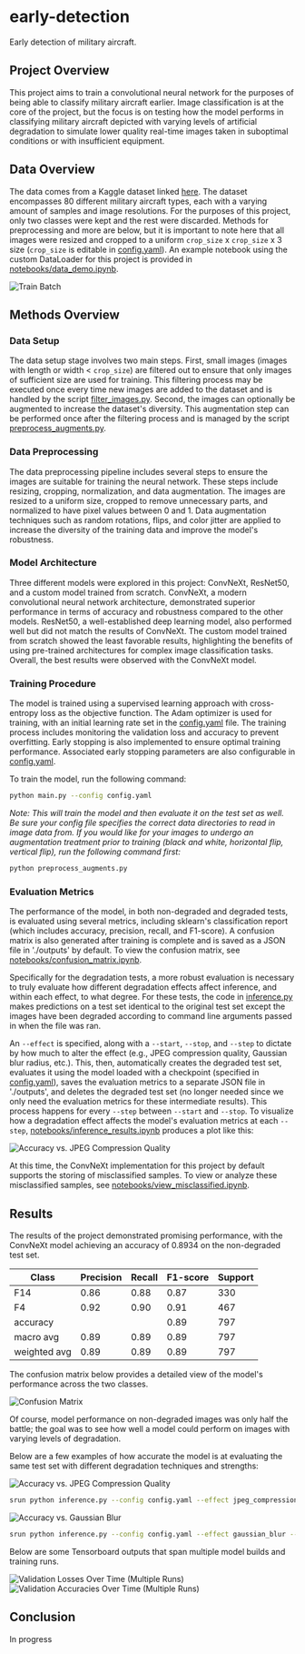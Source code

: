 # early-detection
Early detection of military aircraft.

## Project Overview
This project aims to train a convolutional neural network for the purposes of being able to classify military aircraft earlier. Image classification is at the core of the project, but the focus is on testing how the model performs in classifying military aircraft depicted with varying levels of artificial degradation to simulate lower quality real-time images taken in suboptimal conditions or with insufficient equipment.

## Data Overview
The data comes from a Kaggle dataset linked [here](https://www.kaggle.com/datasets/a2015003713/militaryaircraftdetectiondataset?resource=download). The dataset encompasses 80 different military aircraft types, each with a varying amount of samples and image resolutions. For the purposes of this project, only two classes were kept and the rest were discarded. Methods for preprocessing and more are below, but it is important to note here that all images were resized and cropped to a uniform `crop_size` x `crop_size` x 3 size (`crop_size` is editable in [config.yaml](config.yaml)). An example notebook using the custom DataLoader for this project is provided in [notebooks/data_demo.ipynb](notebooks/data_demo.ipynb).

![Train Batch](assets/train_batch.png)

## Methods Overview
### Data Setup
The data setup stage involves two main steps. First, small images (images with length or width < `crop_size`) are filtered out to ensure that only images of sufficient size are used for training. This filtering process may be executed once every time new images are added to the dataset and is handled by the script [filter_images.py](filter_images.py). Second, the images can optionally be augmented to increase the dataset's diversity. This augmentation step can be performed once after the filtering process and is managed by the script [preprocess_augments.py](preprocess_augments.py).

### Data Preprocessing
The data preprocessing pipeline includes several steps to ensure the images are suitable for training the neural network. These steps include resizing, cropping, normalization, and data augmentation. The images are resized to a uniform size, cropped to remove unnecessary parts, and normalized to have pixel values between 0 and 1. Data augmentation techniques such as random rotations, flips, and color jitter are applied to increase the diversity of the training data and improve the model's robustness.

### Model Architecture
Three different models were explored in this project: ConvNeXt, ResNet50, and a custom model trained from scratch. ConvNeXt, a modern convolutional neural network architecture, demonstrated superior performance in terms of accuracy and robustness compared to the other models. ResNet50, a well-established deep learning model, also performed well but did not match the results of ConvNeXt. The custom model trained from scratch showed the least favorable results, highlighting the benefits of using pre-trained architectures for complex image classification tasks. Overall, the best results were observed with the ConvNeXt model.

### Training Procedure
The model is trained using a supervised learning approach with cross-entropy loss as the objective function. The Adam optimizer is used for training, with an initial learning rate set in the [config.yaml](config.yaml) file. The training process includes monitoring the validation loss and accuracy to prevent overfitting. Early stopping is also implemented to ensure optimal training performance. Associated early stopping parameters are also configurable in [config.yaml](config.yaml).

To train the model, run the following command:
```bash
python main.py --config config.yaml
```
*Note: This will train the model and then evaluate it on the test set as well. Be sure your config file specifies the correct data directories to read in image data from. If you would like for your images to undergo an augmentation treatment prior to training (black and white, horizontal flip, vertical flip), run the following command first:*
```bash
python preprocess_augments.py
```

### Evaluation Metrics
The performance of the model, in both non-degraded and degraded tests, is evaluated using several metrics, including sklearn's classification report (which includes accuracy, precision, recall, and F1-score). A confusion matrix is also generated after training is complete and is saved as a JSON file in './outputs' by default. To view the confusion matrix, see [notebooks/confusion_matrix.ipynb](notebooks/confusion_matrix.ipynb).

Specifically for the degradation tests, a more robust evaluation is necessary to truly evaluate how different degradation effects affect inference, and within each effect, to what degree. For these tests, the code in [inference.py](inference.py) makes predictions on a test set identical to the original test set except the images have been degraded according to command line arguments passed in when the file was ran.

An `--effect` is specified, along with a `--start`, `--stop`, and `--step` to dictate by how much to alter the effect (e.g., JPEG compression quality, Gaussian blur radius, etc.). This, then, automatically creates the degraded test set, evaluates it using the model loaded with a checkpoint (specified in [config.yaml](config.yaml)), saves the evaluation metrics to a separate JSON file in './outputs', and deletes the degraded test set (no longer needed since we only need the evaluation metrics for these intermediate results). This process happens for every `--step` between `--start` and `--stop`. To visualize how a degradation effect affects the model's evaluation metrics at each `--step`, [notebooks/inference_results.ipynb](notebooks/inference_results.ipynb) produces a plot like this:

![Accuracy vs. JPEG Compression Quality](assets/jpeg_compression_quality_1.0_81.0_5_0.8934.png)

At this time, the ConvNeXt implementation for this project by default supports the storing of misclassified samples. To view or analyze these misclassified samples, see [notebooks/view_misclassified.ipynb](notebooks/view_misclassified.ipynb).

## Results
The results of the project demonstrated promising performance, with the ConvNeXt model achieving an accuracy of 0.8934 on the non-degraded test set.

| Class       | Precision | Recall | F1-score | Support |
| ----------- | --------- | ------ | -------- | ------- |
| F14         | 0.86      | 0.88   | 0.87     | 330     |
| F4          | 0.92      | 0.90   | 0.91     | 467     |
| accuracy    |           |        | 0.89     | 797     |
| macro avg   | 0.89      | 0.89   | 0.89     | 797     |
| weighted avg| 0.89      | 0.89   | 0.89     | 797     |

The confusion matrix below provides a detailed view of the model's performance across the two classes.

![Confusion Matrix](assets/confusion_matrix_0.8934.png)

Of course, model performance on non-degraded images was only half the battle; the goal was to see how well a model could perform on images with varying levels of degradation.

Below are a few examples of how accurate the model is at evaluating the same test set with different degradation techniques and strengths:

![Accuracy vs. JPEG Compression Quality](assets/jpeg_compression_quality_1.0_81.0_5_0.8934.png)
```bash
srun python inference.py --config config.yaml --effect jpeg_compression --start 1 --stop 81 --step 20 --input_dir /projects/dsci410_510/Levin_MAED/data/split_aug/test --output_dir /projects/dsci410_510/Levin_MAED/data/test_degraded2 --parameter_name "JPEG Compression Quality"
```

![Accuracy vs. Gaussian Blur](assets/gaussian_blur_1.0_5.0_5_0.8934.png)
```bash
srun python inference.py --config config.yaml --effect gaussian_blur --start 1 --stop 5 --step 1 --input_dir /projects/dsci410_510/Levin_MAED/data/split_aug/test --output_dir /projects/dsci410_510/Levin_MAED/data/test_degraded2 --parameter_name "Gaussian Blur"
```

Below are some Tensorboard outputs that span multiple model builds and training runs.

![Validation Losses Over Time (Multiple Runs)](assets/validation_loss_graph.png)
![Validation Accuracies Over Time (Multiple Runs)](assets/validation_accuracy_graph.png)

## Conclusion
In progress